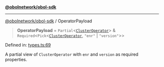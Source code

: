 [**@obolnetwork/obol-sdk**](../index.md)

***

[@obolnetwork/obol-sdk](../index.md) / OperatorPayload

> **OperatorPayload** = `Partial`\<[`ClusterOperator`](ClusterOperator.md)\> & `Required`\<`Pick`\<[`ClusterOperator`](ClusterOperator.md), `"enr"` \| `"version"`\>\>

Defined in: [types.ts:69](https://github.com/ObolNetwork/obol-sdk/blob/920730d3a8bf5554dc69a4ed8703da68e999e989/src/types.ts#L69)

A partial view of `ClusterOperator` with `enr` and `version` as required properties.
